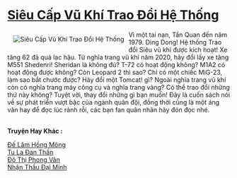 <a href="https://truyenwiki.net/sieu-cap-vu-khi-trao-doi-he-thong.36970/" title="Siêu Cấp Vũ Khí Trao Đổi Hệ Thống"><h1>Siêu Cấp Vũ Khí Trao Đổi Hệ Thống</h1></a><div style="display:table"><img align="right" style="float: left; padding: 10px;" src="https://truyenwiki.net/a/img/str/src/36970.jpg" alt="Siêu Cấp Vũ Khí Trao Đổi Hệ Thống">Vì một tai nạn, Tần Quan đến năm 1979. Ding Dong! Hệ thống Trao đổi Siêu vũ khí được kích hoạt! Xe tăng 62 đã quá lạc hậu. Từ nghĩa trang vũ khí năm 2020, hãy đổi lấy xe tăng M551 Shedenri! Sheridan là không đủ? T-72 có hoạt động không? M1A2 có hoạt động được không? Còn Leopard 2 thì sao? Chỉ có một chiếc MiG-23, làm sao bắt chước được? Hãy đổi một Tomcat! gì? Ngoài nghĩa trang vũ khí còn có nghĩa trang máy công cụ và nghĩa trang vàng? Có thể trao đổi những thứ này không? Tuyệt vời, thay đổi những gì bạn muốn! Đây là cuốn sách nói về sự phát triển vượt bậc của ngành quân đội, đồng thời cũng là một áng văn hay để đọc lúc rảnh rỗi, các bạn fan quân nhân hãy đón đọc nhé.</div><p><br><b>Truyện Hay Khác :</b></p><a href="https://truyenwiki.net/de-lam-hong-mong.36668/" alt="Đế Lâm Hồng Mông">Đế Lâm Hồng Mông</a><br/><a href="https://github.com/nownovels/topcv/tree/master/truyenhay/36194" alt="Tu La Đan Thần">Tu La Đan Thần</a><br/><a href="https://sangtacviet.wordpress.com/2020/10/22/do-thi-phong-van/" alt="Đô Thị Phong Vân">Đô Thị Phong Vân</a><br/><a href="https://sangtacviet.wordpress.com/2020/10/22/nhan-thau-dai-minh/" alt="Nhận Thầu Đại Minh">Nhận Thầu Đại Minh</a><br/>